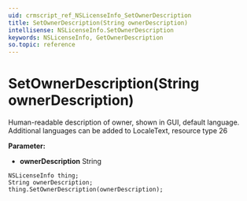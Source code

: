 ```yaml
---
uid: crmscript_ref_NSLicenseInfo_SetOwnerDescription
title: SetOwnerDescription(String ownerDescription)
intellisense: NSLicenseInfo.SetOwnerDescription
keywords: NSLicenseInfo, GetOwnerDescription
so.topic: reference
---
```


# SetOwnerDescription(String ownerDescription)

Human-readable description of owner, shown in GUI, default language. Additional languages can be added to LocaleText, resource type 26

**Parameter:** 
 - **ownerDescription** String

```crmscript
NSLicenseInfo thing;
String ownerDescription;
thing.SetOwnerDescription(ownerDescription);
```

